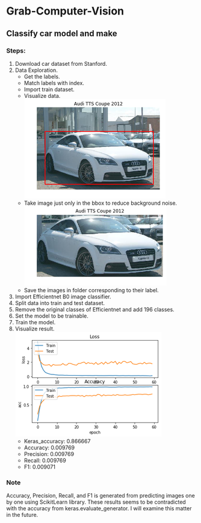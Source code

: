 # Grab-Computer-Vision
## Classify car model and make

### Steps:<br>
1. Download car dataset from Stanford.<br>
2. Data Exploration.
    - Get the labels.
    - Match labels with index.
    - Import train dataset.
    - Visualize data.
    <br>![car](car_sample.png)
    - Take image just only in the bbox to reduce background noise.
    <br>![car](car_sample_no_bbox.png)
    - Save the images in folder corresponding to their label.
3. Import Efficientnet B0 image classifier.
4. Split data into train and test dataset.
5. Remove the original classes of Efficientnet and add 196 classes.
6. Set the model to be trainable.
7. Train the model.
8. Visualize result.
    <br>![Loss and Accuracy](loss_acc.png)
    - Keras_accuracy: 0.866667<br>
    - Accuracy: 0.009769<br>
    - Precision: 0.009769<br>
    - Recall: 0.009769<br>
    - F1: 0.009071<br>

### Note<br>
Accuracy, Precision, Recall, and F1 is generated from predicting images one by one using ScikitLearn library.
These results seems to be contradicted with the accuracy from keras.evaluate_generator.
I will examine this matter in the future.
